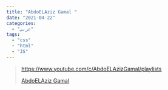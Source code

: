 ```yaml
---
title: "AbdoELAziz Gamal "
date: "2021-04-22"
categories:
  - "عربي"
tags:
  - "css"
  - "html"
  - "JS"
---
```


> https://www.youtube.com/c/AbdoELAzizGamal/playlists
>
> [ AbdoELAziz Gamal ](https://www.youtube.com/c/AbdoELAzizGamal/playlists)
